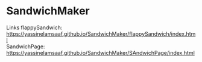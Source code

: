 ﻿# SandwichMaker


 Links 
 flappySandwich:  https://yassinelamsaaf.github.io/SandwichMaker/flappySandwich/index.html                            
 SandwichPage: https://yassinelamsaaf.github.io/SandwichMaker/SAndwichPage/index.html
